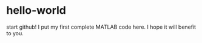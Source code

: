 # hello-world
start github!
I put my first complete MATLAB code here.
I hope it will benefit to you.
